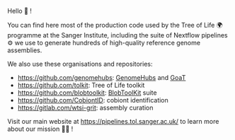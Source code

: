 Hello 👋 !

You can find here most of the production code used by the Tree of Life :earth_africa: programme at the Sanger Institute, including the suite of Nextflow pipelines :gear: we use to generate hundreds of high-quality reference genome assemblies.

We also use these organisations and repositories:
 - https://github.com/genomehubs: [GenomeHubs](https://genomehubs.org/) and [GoaT](https://goat.genomehubs.org/)
 - https://github.com/tolkit: Tree of Life toolkit
 - https://github.com/blobtoolkit: [BlobToolKit](https://blobtoolkit.genomehubs.org/) suite
 - https://github.com/CobiontID: cobiont identification
 - https://gitlab.com/wtsi-grit: assembly curation

Visit our main website at https://pipelines.tol.sanger.ac.uk/ to learn more about our mission :astronaut: !
